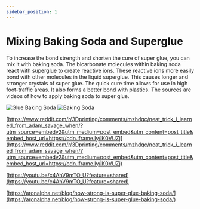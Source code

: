 ```yaml
---
sidebar_position: 1
---
```


# Mixing Baking Soda and Superglue

To increase the bond strength and shorten the cure of super glue, you can mix it with baking soda. The bicarbonate molecules within baking soda react with superglue to create reactive ions. These reactive ions more easily bond with other molecules in the liquid superglue. This causes longer and stronger crystals of super glue. The quick cure time allows for use in high foot-traffic areas. It also forms a better bond with plastics. The sources are videos of how to apply baking soda to super glue.

![Glue Baking Soda](./img/glue_baking_soda.avif)
![Baking Soda](./img/baking_soda.avif)

[https://www.reddit.com/r/3Dprinting/comments/mzhdqc/neat_trick_i_learned_from_adam_savage_when/?utm_source=embedv2&utm_medium=post_embed&utm_content=post_title&embed_host_url=https://cdn.iframe.ly/lK0VUZj](https://www.reddit.com/r/3Dprinting/comments/mzhdqc/neat_trick_i_learned_from_adam_savage_when/?utm_source=embedv2&utm_medium=post_embed&utm_content=post_title&embed_host_url=https://cdn.iframe.ly/lK0VUZj)

[https://youtu.be/c4AhV9mTO_U?feature=shared](https://youtu.be/c4AhV9mTO_U?feature=shared)

[https://aronalpha.net/blog/how-strong-is-super-glue-baking-soda/](https://aronalpha.net/blog/how-strong-is-super-glue-baking-soda/)
